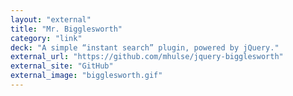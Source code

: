 ```yaml
---
layout: "external"
title: "Mr. Bigglesworth"
category: "link"
deck: "A simple “instant search” plugin, powered by jQuery."
external_url: "https://github.com/mhulse/jquery-bigglesworth"
external_site: "GitHub"
external_image: "bigglesworth.gif"
---
```

